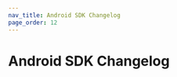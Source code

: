 ```yaml
---
nav_title: Android SDK Changelog 
page_order: 12
---
```


# Android SDK Changelog

<script footer=minimal src="http://gist-it.appspot.com/https://github.com/Appboy/appboy-android-sdk/blob/master/CHANGELOG.md"></script>
